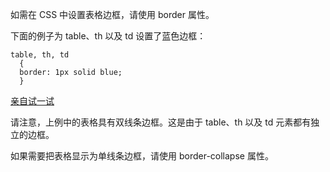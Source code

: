 如需在 CSS 中设置表格边框，请使用 border 属性。

下面的例子为 table、th 以及 td 设置了蓝色边框：

```
table, th, td
  {
  border: 1px solid blue;
  }
```

[亲自试一试](http://www.w3school.com.cn/tiy/t.asp?f=csse_table_border)

请注意，上例中的表格具有双线条边框。这是由于 table、th 以及 td 元素都有独立的边框。

如果需要把表格显示为单线条边框，请使用 border-collapse 属性。